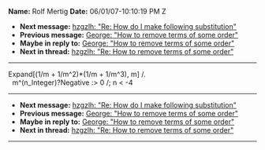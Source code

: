 **Name:** Rolf Mertig
**Date:** 06/01/07-10:10:19 PM Z

  - **Next message:** [hzgzlh: "Re: How do I make following
    substitution"](0437.html)
  - **Previous message:** [George: "How to remove terms of some
    order"](0435.html)
  - **Maybe in reply to:** [George: "How to remove terms of some
    order"](0435.html)
  - **Next in thread:** [hzgzlh: "Re: How to remove terms of some
    order"](0438.html)

-----

Expand[(1/m + 1/m^2)\*(1/m + 1/m^3), m] /.  
  m^(n\_Integer)?Negative :\> 0 /; n \< -4  

-----

  - **Next message:** [hzgzlh: "Re: How do I make following
    substitution"](0437.html)
  - **Previous message:** [George: "How to remove terms of some
    order"](0435.html)
  - **Maybe in reply to:** [George: "How to remove terms of some
    order"](0435.html)
  - **Next in thread:** [hzgzlh: "Re: How to remove terms of some
    order"](0438.html)

-----

